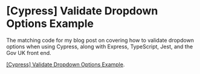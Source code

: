 # [Cypress] Validate Dropdown Options Example

The matching code for my blog post on covering how to validate dropdown options when using Cypress, along with
Express, TypeScript, Jest, and the Gov UK front end. 

[[Cypress] Validate Dropdown Options Example](https://codereviewvideos.com/cypress-validate-dropdown-options-example).
